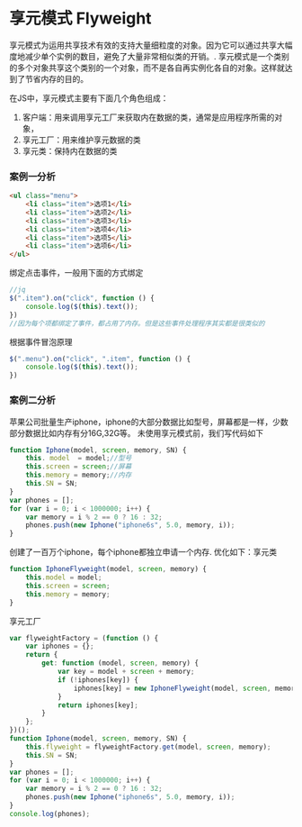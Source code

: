 享元模式 Flyweight
===
享元模式为运用共享技术有效的支持大量细粒度的对象。因为它可以通过共享大幅度地减少单个实例的数目，避免了大量非常相似类的开销。.
享元模式是一个类别的多个对象共享这个类别的一个对象，而不是各自再实例化各自的对象。这样就达到了节省内存的目的。

在JS中，享元模式主要有下面几个角色组成：

1. 客户端：用来调用享元工厂来获取内在数据的类，通常是应用程序所需的对象，
1. 享元工厂：用来维护享元数据的类
1. 享元类：保持内在数据的类
### 案例一分析
````html
<ul class="menu">
    <li class="item">选项1</li>
    <li class="item">选项2</li>
    <li class="item">选项3</li>
    <li class="item">选项4</li>
    <li class="item">选项5</li>
    <li class="item">选项6</li>
</ul>
````
绑定点击事件，一般用下面的方式绑定
````js
//jq
$(".item").on("click", function () {
    console.log($(this).text());
})
//因为每个项都绑定了事件，都占用了内存。但是这些事件处理程序其实都是很类似的
````
根据事件冒泡原理
````js
$(".menu").on("click", ".item", function () {
    console.log($(this).text());
})
````
### 案例二分析
苹果公司批量生产iphone，iphone的大部分数据比如型号，屏幕都是一样，少数部分数据比如内存有分16G,32G等。
未使用享元模式前，我们写代码如下
````js
function Iphone(model, screen, memory, SN) {
    this. model  = model;//型号
    this.screen = screen;//屏幕
    this.memory = memory;//内存
    this.SN = SN;
}
var phones = [];
for (var i = 0; i < 1000000; i++) {
    var memory = i % 2 == 0 ? 16 : 32;
    phones.push(new Iphone("iphone6s", 5.0, memory, i));
}
````
创建了一百万个iphone，每个iphone都独立申请一个内存.
优化如下：享元类
````js
function IphoneFlyweight(model, screen, memory) {
    this.model = model;
    this.screen = screen;
    this.memory = memory;
}
````
享元工厂
````js
var flyweightFactory = (function () {
    var iphones = {};
    return {
        get: function (model, screen, memory) {
            var key = model + screen + memory;
            if (!iphones[key]) {
                iphones[key] = new IphoneFlyweight(model, screen, memory);
            }
            return iphones[key];
        }
    };
})();
function Iphone(model, screen, memory, SN) {
    this.flyweight = flyweightFactory.get(model, screen, memory);
    this.SN = SN;
}
var phones = [];
for (var i = 0; i < 1000000; i++) {
    var memory = i % 2 == 0 ? 16 : 32;
    phones.push(new Iphone("iphone6s", 5.0, memory, i));
}
console.log(phones);
````
